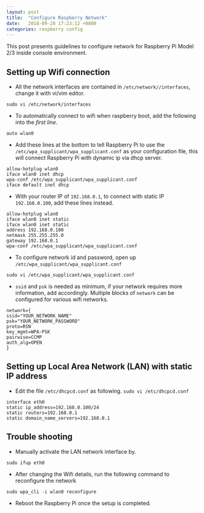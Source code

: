```yaml
---
layout: post
title:  "Configure Raspberry Network"
date:   2018-09-28 17:23:12 +0800
categories: raspberry config
---
```

This post presents guidelines to configure network for Raspberry Pi Model 2/3 inside console environment.
## Setting up Wifi connection
* All the network interfaces are contained in ```/etc/network//interfaces```, change it with vi/vim editor.

```console
sudo vi /etc/network/interfaces
```

* To automatically connect to wifi when raspberry boot,
add the following into the *first line*.

```console
auto wlan0
```

* Add these lines at the bottom to tell Raspberry Pi to use the ```/etc/wpa_supplicant/wpa_supplicant.conf``` as your configuration file,  this will connect Raspberry Pi with dynamic ip via dhcp server.

```console
allow-hotplug wlan0
iface wlan0 inet dhcp
wpa-conf /etc/wpa_supplicant/wpa_supplicant.conf
iface default inet dhcp
```

* With your router IP of ```192.168.0.1```, to connect with static IP ```192.168.0.100```, add these lines instead.

```console
allow-hotplug wlan0
iface wlan0 inet static
iface wlan0 inet static
address 192.168.0.100
netmask 255.255.255.0
gateway 192.168.0.1
wpa-conf /etc/wpa_supplicant/wpa_supplicant.conf
```

* To configure network id and password, open up ```/etc/wpa_supplicant/wpa_supplicant.conf```

```console
sudo vi /etc/wpa_supplicant/wpa_supplicant.conf
```

* ```ssid``` and ```psk``` is needed as minimum, if your network requires more information, add accordingly. Multiple blocks of ```network``` can be configured for various wifi networks.

```console
network={
ssid="YOUR_NETWORK_NAME"
psk="YOUR_NETWORK_PASSWORD"
proto=RSN
key_mgmt=WPA-PSK
pairwise=CCMP
auth_alg=OPEN
}
```

## Setting up Local Area Network (LAN) with static IP address
* Edit the file ```/etc/dhcpcd.conf``` as following.
```sudo vi /etc/dhcpcd.conf```

```console
interface eth0
static ip_address=192.168.0.100/24
static routers=192.168.0.1
static domain_name_servers=192.168.0.1
```

## Trouble shooting
* Manually activate the LAN network interface by.

```console
sudo ifup eth0
```
* After changing the Wifi details, run the following command to reconfigure the network

```console
sudo wpa_cli -i wlan0 reconfigure
```

* Reboot the Raspberry Pi once the setup is completed.
